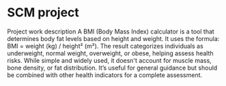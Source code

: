 # SCM project
Project work description
A BMI (Body Mass Index) calculator is a tool that determines body fat levels based on height and weight. It uses the formula: BMI = weight (kg) / height² (m²). The result categorizes individuals as underweight, normal weight, overweight, or obese, helping assess health risks. While simple and widely used, it doesn't account for muscle mass, bone density, or fat distribution. It’s useful for general guidance but should be combined with other health indicators for a complete assessment.
